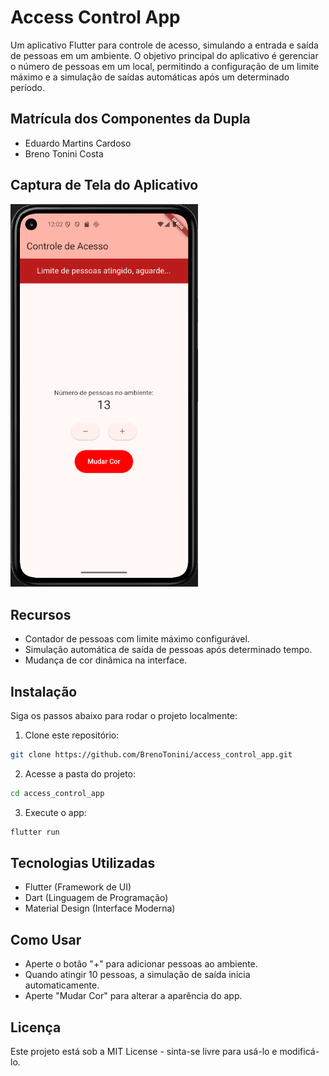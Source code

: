 # Access Control App

Um aplicativo Flutter para controle de acesso, simulando a entrada e saída de pessoas em um ambiente. O objetivo principal do aplicativo é gerenciar o número de pessoas em um local, permitindo a configuração de um limite máximo e a simulação de saídas automáticas após um determinado período.

## Matrícula dos Componentes da Dupla
- Eduardo Martins Cardoso
- Breno Tonini Costa

## Captura de Tela do Aplicativo
<img src="assets/images/print_projeto1_appmobile.png" alt="Captura de Tela do App" width="300">

## Recursos
- Contador de pessoas com limite máximo configurável.
- Simulação automática de saída de pessoas após determinado tempo.
- Mudança de cor dinâmica na interface.

## Instalação 
Siga os passos abaixo para rodar o projeto localmente:

1. Clone este repositório:
```sh
git clone https://github.com/BrenoTonini/access_control_app.git
```
2. Acesse a pasta do projeto:
```sh
cd access_control_app
```
3. Execute o app:
```sh
flutter run
```

## Tecnologias Utilizadas
- Flutter (Framework de UI)
- Dart (Linguagem de Programação)
- Material Design (Interface Moderna)

## Como Usar
- Aperte o botão "+" para adicionar pessoas ao ambiente.
- Quando atingir 10 pessoas, a simulação de saída inicia automaticamente.
- Aperte "Mudar Cor" para alterar a aparência do app.

## Licença
Este projeto está sob a MIT License - sinta-se livre para usá-lo e modificá-lo.
